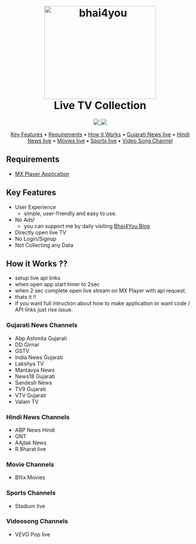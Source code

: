 <h1 align="center">
  <br>
  <a href="#"><img src="http://24.media.tumblr.com/dc2fb6212089fff3893ae5cbd203530a/tumblr_mjv57cS2LJ1s5jjtzo1_500.gif" alt="bhai4you" width="300" height="250"></a>
  <br>
 Live TV Collection
  <br>
</h1>


<p align="left">
  
</p>


<p align="center">
  <a href="https://saythanks.io/to/Bhai4You">
      <img src="https://img.shields.io/badge/Say%20Thanks-!-1EAEDB.svg">
  </a>
  <a href="https://paypal.me/ParixitSutariya">
    <img src="https://img.shields.io/badge/$-donate-ff69b4.svg?maxAge=2592000&amp;style=flat">
  </a>
</p>

<p align="center">
  <a href="#key-features">Key Features</a> •
  <a href="#requirements">Requirements</a> •
  <a href="#how-it-works-">How it Works</a> •
  <a href="#gujarati-news-channels">Gujarati News live</a> •
  <a href="#hindi-news-channels">Hindi News live</a> •
  <a href="#movie-channels">Movies live</a> •
  <a href="#sports-channels">Sports live</a> •
  <a href="#videosong-channels">Video Song Channel</a>
  
</p>

## Requirements

* [MX Player Application](https://play.google.com/store/apps/details?id=com.mxtech.videoplayer.ad&hl=en_IN&gl=US)


## Key Features

* User Experience
  - simple, user-friendly and easy to use.
* No Ads!
  - you can support me by daily visiting [Bhai4You Blog](https://bhai4you.blogspot.com)
* Directly open live TV
* No Login/Signup
* Not Collecting any Data

## How it Works ??

- setup live api links 
- when open app start timer to 2sec 
- when 2 sec complete open live stream on MX Player with api request.
- thats it !!
- if you want full intruction about how to make application or want code / API links just rise issue.


### Gujarati News Channels

- Abp Ashmita Gujarati<br>
- DD Girnar<br>
- GSTV<br>
- India News Gujarati<br>
- Lakshya TV<br>
- Mantavya News<br>
- News18 Gujarati<br>
- Sandesh News<br>
- TV9 Gujarati<br>
- VTV Gujarati<br>
- Valam TV<br>

### Hindi News Channels

- ABP News Hindi<br>
- GNT<br>
- AAjtak News<br>
- R.Bharat live<br>

### Movie Channels

- Bflix Movies<br>

### Sports Channels

- Stadium live<br>

### Videosong Channels

- VEVO Pop live<br>
